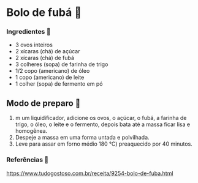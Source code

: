 # Bolo de fubá :cake:

### Ingredientes :book:

- 3 ovos inteiros
- 2 xícaras (chá) de açúcar
- 2 xícaras (chá) de fubá
- 3 colheres (sopa) de farinha de trigo
- 1/2 copo (americano) de óleo
- 1 copo (americano) de leite
- 1 colher (sopa) de fermento em pó



## Modo de preparo :page_facing_up:

1. m um liquidificador, adicione os ovos, o açúcar, o fubá, a farinha de trigo, o óleo, o leite e o fermento, depois bata até a massa ficar lisa e homogênea.
2. Despeje a massa em uma forma untada e polvilhada.
3. Leve para assar em forno médio 180 °C) preaquecido por 40 minutos.



### Referências :bookmark_tabs:

https://www.tudogostoso.com.br/receita/9254-bolo-de-fuba.html

